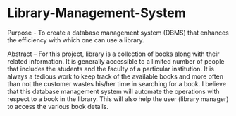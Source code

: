 # Library-Management-System

Purpose -
To create a database management system (DBMS) that enhances the efficiency with which one can use a library. 

Abstract –
For this project, library is a collection of books along with their related information. It is generally accessible to a limited number of people that includes the students and the faculty of a particular institution. It is always a tedious work to keep track of the available books and more often than not the customer wastes his/her time in searching for a book. I believe that this database management system will automate the operations with respect to a book in the library. This will also help the user (library manager) to access the various book details. 
